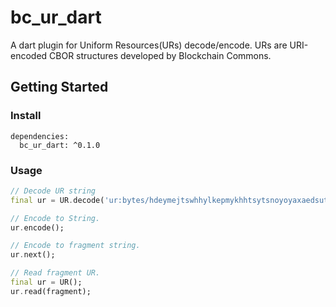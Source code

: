 # bc_ur_dart
A dart plugin for Uniform Resources(URs) decode/encode. URs are URI-encoded CBOR structures developed by Blockchain Commons.


## Getting Started
### Install
```
dependencies:
  bc_ur_dart: ^0.1.0
```

### Usage
```dart
// Decode UR string
final ur = UR.decode('ur:bytes/hdeymejtswhhylkepmykhhtsytsnoyoyaxaedsuttydmmhhpktpmsrjtgwdpfnsboxgwlbaawzuefywkdplrsrjynbvygabwjldapfcsdwkbrkch');

// Encode to String.
ur.encode();

// Encode to fragment string.
ur.next();

// Read fragment UR.
final ur = UR();
ur.read(fragment);
```